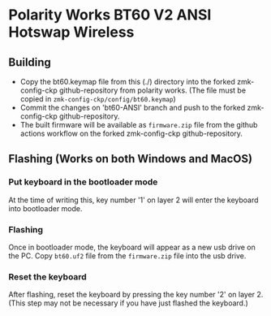 # Polarity Works BT60 V2 ANSI Hotswap Wireless

## Building

- Copy the bt60.keymap file from this (./) directory into the forked zmk-config-ckp github-repository from polarity works.
  (The file must be copied in `zmk-config-ckp/config/bt60.keymap`)
- Commit the changes on 'bt60-ANSI' branch and push to the forked zmk-config-ckp github-repository.
- The built firmware will be available as `firmware.zip` file from the github actions workflow on the forked zmk-config-ckp github-repository.

## Flashing (Works on both Windows and MacOS)

### Put keyboard in the bootloader mode

At the time of writing this, key number '1' on layer 2 will enter the keyboard into bootloader mode.

### Flashing

Once in bootloader mode, the keyboard will appear as a new usb drive on the PC.
Copy `bt60.uf2` file from the `firmware.zip` file into the usb drive.

### Reset the keyboard

After flashing, reset the keyboard by pressing the key number '2' on layer 2.
(This step may not be necessary if you have just flashed the keyboard.)
